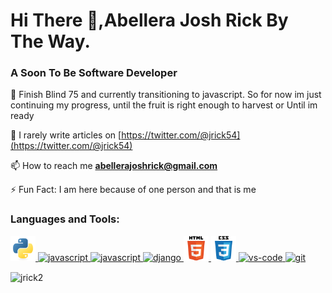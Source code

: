 <h1 align="left">Hi There 👋,Abellera Josh Rick By The Way.</h1>

<h3 align="left">A Soon To Be Software Developer</h3>

🌱 Finish Blind 75 and currently transitioning to javascript.
So for now im just continuing my progress, until the fruit is right enough to harvest
or Until im ready

📝 I rarely write articles on [https://twitter.com/@jrick54](https://twitter.com/@jrick54)

📫 How to reach me **abellerajoshrick@gmail.com**

⚡ Fun Fact: I am here because of one person and that is me

<h3 align="left">Languages and Tools:</h3>
<p align="left">
 <a href="https://www.python.org" target="_blank" rel="noreferrer"> <img src="https://raw.githubusercontent.com/devicons/devicon/master/icons/python/python-original.svg" alt="python" width="40" height="40"/> </a>
 <a href="https://www.javascript.com/" target="_blank" rel="noreferrer"> <img src="https://www.vectorlogo.zone/logos/javascript/javascript-icon.svg" alt="javascript" width="40" height="40"/> </a>
  <a href="https://www.expressjs.com/" target="_blank" rel="noreferrer"> <img src="https://www.vectorlogo.zone/logos/expressjs/expressjs-icon.svg" alt="javascript" width="140" height="40"/> </a>
 <a href="https://www.djangoproject.com/" target="_blank" rel="noreferrer"> <img src="https://cdn.worldvectorlogo.com/logos/django.svg" alt="django" width="40" height="40"/> </a>
 <a href="https://www.w3.org/html/" target="_blank" rel="noreferrer"> <img src="https://raw.githubusercontent.com/devicons/devicon/master/icons/html5/html5-original-wordmark.svg" alt="html5" width="40" height="40"/> </a>
 <a href="https://www.w3schools.com/css/" target="_blank" rel="noreferrer"> <img src="https://raw.githubusercontent.com/devicons/devicon/master/icons/css3/css3-original-wordmark.svg" alt="css3" width="40" height="40"/> </a>
 <a href="https://code.visualstudio.com/" target="_blank" rel="noreferrer"> <img src="https://www.vectorlogo.zone/logos/visualstudio_code/visualstudio_code-icon.svg" alt="vs-code" width="40" height="40"/> </a>
 <a href="https://git-scm.com/" target="_blank" rel="noreferrer"> <img src="https://www.vectorlogo.zone/logos/git-scm/git-scm-icon.svg" alt="git" width="40" height="40"/> </a>
 
<p><img align="center" src="https://github-readme-streak-stats.herokuapp.com/?user=jrick2&" alt="jrick2" /></p>
